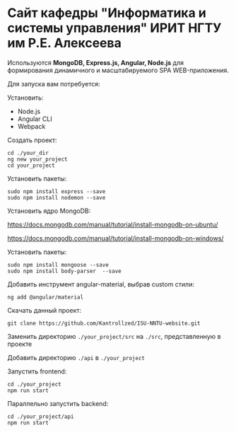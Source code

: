 # Сайт кафедры "Информатика и системы управления" ИРИТ НГТУ им Р.Е. Алексеева

Используются **MongoDB, Express.js, Angular, Node.js** для формирования динамичного и масштабируемого SPA WEB-приложения.

Для запуска вам потребуется:

Установить:
 - Node.js
 - Angular CLI
 - Webpack

Создать проект:
```
cd ./your_dir
ng new your_project
cd your_project
```
Установить пакеты:
```
sudo npm install express --save
sudo npm install nodemon --save
```
Установить ядро MongoDB:

https://docs.mongodb.com/manual/tutorial/install-mongodb-on-ubuntu/

https://docs.mongodb.com/manual/tutorial/install-mongodb-on-windows/

Установить пакеты:
```
sudo npm install mongoose --save
sudo npm install body-parser  --save
```

Добавить инструмент angular-material, выбрав custom стили:
```
ng add @angular/material
```
Скачать данный проект:
```
git clone https://github.com/Kantrollzed/ISU-NNTU-website.git
```

Заменить директорию ```./your_project/src``` на ```./src```, представленную в проекте

Добавить директорию ```./api``` в ```./your_project```



Запустить frontend:
```
cd ./your_project
npm run start
```
Параллельно запустить backend:
```
cd ./your_project/api
npm run start
```
